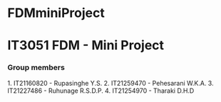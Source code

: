 # FDMminiProject

<h1>IT3051 FDM - Mini Project</h1>
<h3>Group members</h3>
1. IT21160820 - Rupasinghe Y.S.
2. IT21259470 - Pehesarani W.K.A.
3. IT21227486 - Ruhunage R.S.D.P.
4. IT21254970 - Tharaki D.H.D
